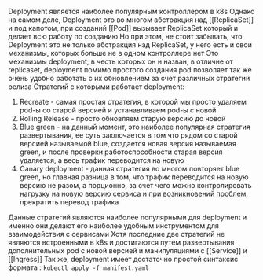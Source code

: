 Deployment является наиболее популярным контроллером в k8s
Однако на самом деле, Deployment это во многом абстракция над [[ReplicaSet]] и под капотом, при созданий [[Pod]] вызывает ReplicaSet который и делает всю работу по созданию 
Но при этом, не стоит забывать, что Deployment это не только абстракция над ReplicaSet, у него есть и свои механизмы, которых больше не в одном контроллере нет
Это механизмы deployment, в честь которых он и назван, в отличие от replicaset, deployment помимо простого создания pod позволяет так же очень удобно работать с их обновлением за счет различных стратегий релиза 
Стратегий с которыми работает deployment:

1. Recreate - самая простая стратегия, в которой мы просто удаляем pod-ы со старой версией и устанавливаем pod-ы с новой
2. Rolling Release - просто обновляем старую версию до новой
3. Blue green - на данный момент, это наиболее популярная стратегия развертывания, ее суть заключается в том что рядом со старой версией называемой blue, создается новая версия называемая green, и после проверки работоспособности старая версия удаляется, а весь трафик переводится на новую 
4. Canary deployment - данная стратегия во многом повторяет blue green, но главная разница в том, что трафик переводится на новую версию не разом, а порционно, за счет чего можно контролировать нагрузку на новую версию сервиса и при возникновений проблем, прекратить перевод трафика 

Данные стратегий являются наиболее популярными для deployment и именно они делают его наиболее удобным инструментом для взаимодействия с сервисами 
Хотя последние две стратегий не являются встроенными в k8s и достигаются путем развертывания дополнительных pod с новой версией и манипуляциями с [[Service]] и [[Ingress]]
Так же, deployment имеет достаточно простой синтаксис формата : `kubectl apply -f manifest.yaml`